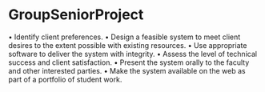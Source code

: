 # GroupSeniorProject

• Identify client preferences.
• Design a feasible system to meet client desires to the extent possible with existing
resources.
• Use appropriate software to deliver the system with integrity.
• Assess the level of technical success and client satisfaction.
• Present the system orally to the faculty and other interested parties.
• Make the system available on the web as part of a portfolio of student work.

